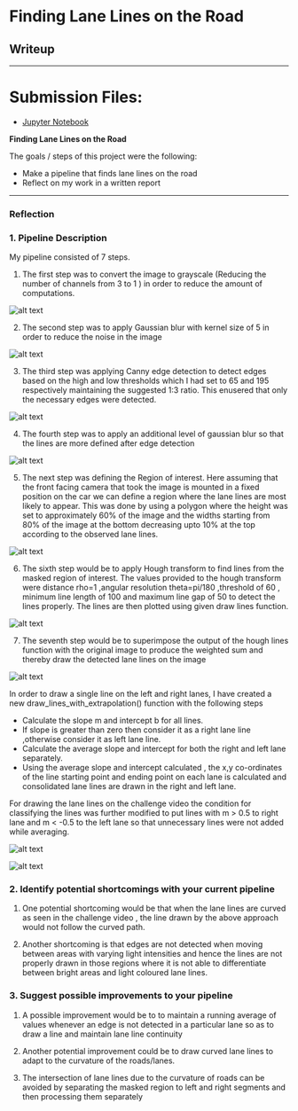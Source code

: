 # **Finding Lane Lines on the Road** 

## Writeup
---
# **Submission Files:**
* [Jupyter Notebook](https://github.com/AkshathaHolla91/CarND-LaneLines-P1/blob/master/P1.ipynb)

**Finding Lane Lines on the Road**

The goals / steps of this project were the following:
* Make a pipeline that finds lane lines on the road
* Reflect on my work in a written report


[//]: # (Image References)

[grayscale]: ./writeup_images/grayscale.png "Grayscale"

[blur1]: ./writeup_images/blur1.png "Blur 1"

[cannyedge]: ./writeup_images/cannyedge.png "Canny Edge"

[blur2]: ./writeup_images/blur2.png "Blur 2"

[roi]: ./writeup_images/roi.png "ROI"

[houghv1]: ./writeup_images/hough_v1.png "Hough Lines"

[weightedv1]: ./writeup_images/weighted_v1.png "Weighted Sum"

[houghv2]: ./writeup_images/houghlines.png "Hough Lines Extrapolated"

[weighted]: ./writeup_images/weighted.png "Weighted after Extrapolation"

---

### Reflection

### 1. Pipeline Description

My pipeline consisted of 7 steps.

1. The first step was to convert the image to grayscale (Reducing the number of channels from 3 to 1 ) in order to reduce the amount of computations.

![alt text][grayscale]

2. The second step was to apply Gaussian blur with kernel size of 5 in order to reduce the noise in the image

![alt text][blur1]

3. The third step was applying Canny edge detection to detect edges based on the high and low thresholds which I had set to 65 and 195 respectively maintaining the suggested 1:3 ratio. This enusered that only the necessary edges were detected.

![alt text][cannyedge]

4. The fourth step was to apply an additional level of gaussian blur so that the lines are more defined after edge detection

![alt text][blur2]

5. The next step was defining the Region of interest. Here assuming that the front facing camera that took the image is mounted in a fixed position on the car we can define a region where the lane lines are most likely to appear. This was done by using a polygon where the height  was set to approximately 60% of the image and the widths starting from 80% of the image at the bottom decreasing upto 10% at the top according to the observed lane lines.

![alt text][roi]

6. The sixth step would be to apply Hough transform to find lines from the masked region of interest. The values provided to the hough transform were distance rho=1 ,angular resolution theta=pi/180 ,threshold of 60 , minimum line length of 100 and maximum line gap of 50 to detect the lines properly. The lines are then plotted using given draw lines function.

![alt text][houghv1] 

7. The seventh step would be to superimpose the output of the hough lines function with the original image to produce the weighted sum and thereby draw the detected lane lines on the image

![alt text][weightedv1] 


In order to draw a single line on the left and right lanes, I have created a new  draw_lines_with_extrapolation() function with the following steps
* Calculate the slope m and intercept b for all lines.
* If slope is greater than zero then consider it as a right lane line ,otherwise consider it as left lane line.
* Calculate the average slope and intercept for both the right and left lane separately.
* Using the average slope and intercept calculated , the x,y co-ordinates of the line starting point and ending point on each lane is calculated and consolidated lane lines are drawn in the right and left lane.

For drawing the lane lines on the challenge video the  condition for classifying the lines was further modified to put lines with m > 0.5 to right lane and  m < -0.5 to the left lane so that unnecessary lines were not added while averaging.

![alt text][houghv2] 


![alt text][weighted]



### 2. Identify potential shortcomings with your current pipeline


1. One potential shortcoming would be that when the  lane lines are curved as seen in the challenge video , the line drawn by the above approach would not follow the curved path.

2. Another shortcoming is that edges are not detected when moving between areas with varying light intensities and hence the lines are not properly drawn in those regions where it is not able to differentiate between bright areas and light coloured lane lines.



### 3. Suggest possible improvements to your pipeline

1. A possible improvement would be to to maintain a running average of  values whenever an edge is not detected in a particular lane so as to draw a line and maintain lane line continuity

2. Another potential improvement could be to draw curved lane lines to adapt to the curvature of the roads/lanes.

3. The intersection of lane lines due to the curvature of roads can be avoided by separating the masked region to left and right segments and then processing them separately
